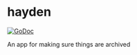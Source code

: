 # hayden

[![GoDoc](https://godoc.org/github.com/icco/hayden?status.svg)](https://godoc.org/github.com/icco/hayden)

An app for making sure things are archived
